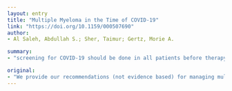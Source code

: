 ```yaml
---
layout: entry
title: "Multiple Myeloma in the Time of COVID-19"
link: "https://doi.org/10.1159/000507690"
author:
- Al Saleh, Abdullah S.; Sher, Taimur; Gertz, Morie A.

summary:
- "screening for COVID-19 should be done in all patients before therapy. For standard-risk patients we recommend carfilzomib, lenalidomide, and dexamethasone. Delaying autologous stem cell transplant (ASCT) If a patient achieves a very good partial response, doses and frequency of drug administration can be modified."

original:
- "We provide our recommendations (not evidence based) for managing multiple myeloma patients during the pandemic of COVID-19. We do not recommend therapy for smoldering myeloma patients (standard or high risk). Screening for COVID-19 should be done in all patients before therapy. For standard-risk patients, we recommend the following: ixazomib, lenalidomide, and dexamethasone (IRd) (preferred), cyclophosphamide lenalidomide and dexamethasone (CRd), daratumumab lenalidomide and dexamethasone (DRd), lenalidomide, bortezomib, and dexamethasone (RVd), or cyclophosphamide, bortezomib, and dexamethasone (CyBorD). For high-risk patients we recommend carfilzomib, lenalidomide, and dexamethasone (KRd) (preferred) or RVd. Decreasing the dose of dexamethasone to 20 mg and giving bortezomib subcutaneously once a week is recommended. We recommend delaying autologous stem cell transplant (ASCT), unless the patient has high-risk disease that is not responding well, or if the patient has plasma cell leukemia (PCL). Testing for COVID-19 should be done before ASCT. If a patient achieves a very good partial response or better, doses and frequency of drug administration can be modified. After 10-12 cycles, lenalidomide maintenance is recommended for standard-risk patients and bortezomib or ixazomib are recommended for high-risk patients. Daratumumab-based regimens are recommended for relapsed patients. Routine ASCT is not recommended for relapse during the epidemic unless the patient has an aggressive relapse or secondary PCL. Patients on current maintenance should continue their therapy."
---
```


